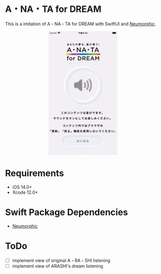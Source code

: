 #  A・NA・TA for DREAM

This is a imitation of A・NA・TA for DREAM with SwiftUI and [Neumorphic](https://github.com/costachung/neumorphic).

<p align="center">
  <img src="materials/anata4dream.gif" height=400 />
</p>

# Requirements
- iOS 14.0+
- Xcode 12.0+

# Swift Package Dependencies
- [Neumorphic](https://github.com/costachung/neumorphic)

# ToDo
- [ ] implement view of original A・RA・SHI listening
- [ ] implement view of ARASHI's dream listening
